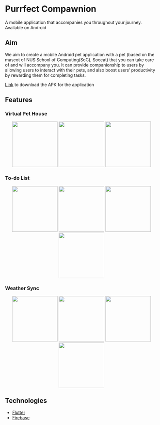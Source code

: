 # Purrfect Compawnion
A mobile application that accompanies you throughout your journey.
Available on Android

## Aim
We aim to create a mobile Android pet application with a pet (based on the mascot of NUS School of Computing(SoC), Soccat) that you can take care of and will accompany you. It can provide companionship to users by allowing users to interact with their pets, and also boost users’ productivity by rewarding them for completing tasks.

[Link](https://drive.google.com/file/d/1Kuw2995rGubtP289-kl44d_2h9WtI1dA/view?usp=sharing) to download the APK for the application

## Features
### Virtual Pet House
<p align="middle">
  <img src = "https://user-images.githubusercontent.com/97380048/182769289-bedc9cde-f67e-4e5c-96c8-aa843affba61.png" width="150"/>
  <img src = "https://user-images.githubusercontent.com/97380048/182769380-d20c746a-acd4-4a25-b4c1-ca9277dc5638.png" width="150"/>
  <img src = "https://user-images.githubusercontent.com/97380048/182769342-ea669ca0-7cc9-4a95-8841-4a9b72ce0b64.png" width="150"/>
</p>

### To-do List
<p align="middle">
  <img src = "https://user-images.githubusercontent.com/97380048/182769483-7da512e5-abc7-403b-a0d2-a7259ef9f9ed.png" width="150"/>
  <img src = "https://user-images.githubusercontent.com/97380048/182769486-90af4ef9-7fc4-49f3-a3fb-77fa0fc1a23a.png" width="150"/>
  <img src = "https://user-images.githubusercontent.com/97380048/182769489-31f19b32-a563-43f5-9eb4-067b7ea8f504.png" width="150"/>
  <img src = "https://user-images.githubusercontent.com/97380048/182769474-79fbcac5-3cd6-4f6d-adb9-72ea0ac20503.png" width="150"/>
</p>

### Weather Sync
<p align="middle">
  <img src = "https://user-images.githubusercontent.com/97380048/182769561-6f64b5d2-aa43-4f37-b83f-afeed8580946.png" width="150"/>
  <img src = "https://user-images.githubusercontent.com/97380048/182769563-e87dbf07-999b-49c3-b880-ecd5e6d0a1ab.png" width="150"/>
  <img src = "https://user-images.githubusercontent.com/97380048/182769565-debd3b3a-65f4-4757-a899-c8416787b678.png" width="150"/>
  <img src = "https://user-images.githubusercontent.com/97380048/182769553-6cf6851b-9b67-4aa8-bd2c-57abff9625ec.png" width="150"/>
</p>

## Technologies
- [Flutter](https://flutter.dev/)
- [Firebase](https://firebase.google.com/)

